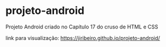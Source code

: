 # projeto-android
Projeto Android criado no Capítulo 17 do cruso de HTML e CSS

link para visualização: https://jiribeiro.github.io/projeto-android/
